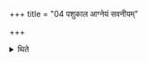 +++
title = "04 पशुकाल आग्नेयं सवनीयम्"

+++

<details><summary>थिते</summary>

पशुकाल आग्नेयं सवनीयं पशुमुपाकरोति । एकादशिनान्वा ४
</details>
